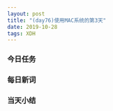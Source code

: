 ```yaml
---  
layout: post  
title: "(day76)使用MAC系统的第3天"   
date: 2019-10-28
tags: XDH    
---  
```


### 今日任务

### 每日新词

### 当天小结


                 

    
